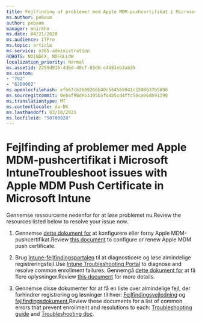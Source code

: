 ```yaml
---
title: Fejlfinding af problemer med Apple MDM-pushcertifikat i Microsoft Intune
ms.author: pebaum
author: pebaum
manager: mnirkhe
ms.date: 04/21/2020
ms.audience: ITPro
ms.topic: article
ms.service: o365-administration
ROBOTS: NOINDEX, NOFOLLOW
localization_priority: Normal
ms.assetid: 2259d916-4d6d-40cf-83d0-c4b81eb3ab35
ms.custom:
- "782"
- "6200002"
ms.openlocfilehash: efb67cb3609266b40c564569941c1598637b5898
ms.sourcegitcommit: 0eb4f9bde53395b5fd4b5cd4ffc56ca96db91298
ms.translationtype: MT
ms.contentlocale: da-DK
ms.lasthandoff: 03/10/2021
ms.locfileid: "50709028"
---
```

# <a name="troubleshoot-issues-with-apple-mdm-push-certificate-in-microsoft-intune"></a><span data-ttu-id="db2f3-102">Fejlfinding af problemer med Apple MDM-pushcertifikat i Microsoft Intune</span><span class="sxs-lookup"><span data-stu-id="db2f3-102">Troubleshoot issues with Apple MDM Push Certificate in Microsoft Intune</span></span>

<span data-ttu-id="db2f3-103">Gennemse ressourcerne nedenfor for at løse problemet nu.</span><span class="sxs-lookup"><span data-stu-id="db2f3-103">Review the resources listed below to resolve your issue now.</span></span>
  
1. <span data-ttu-id="db2f3-104">Gennemse [dette dokument for](https://docs.microsoft.com/intune/apple-mdm-push-certificate-get) at konfigurere eller forny Apple MDM-pushcertifikat.</span><span class="sxs-lookup"><span data-stu-id="db2f3-104">Review [this document](https://docs.microsoft.com/intune/apple-mdm-push-certificate-get) to configure or renew Apple MDM push certificate.</span></span>

2. <span data-ttu-id="db2f3-105">Brug [Intune-fejlfindingsportalen](https://devicemanagement.microsoft.com/#blade/Microsoft_Intune_DeviceSettings/TroubleshootBlade) til at diagnosticere og løse almindelige registreringsfejl.</span><span class="sxs-lookup"><span data-stu-id="db2f3-105">Use [Intune Troubleshooting Portal](https://devicemanagement.microsoft.com/#blade/Microsoft_Intune_DeviceSettings/TroubleshootBlade) to diagnose and resolve common enrollment failures.</span></span> <span data-ttu-id="db2f3-106">Gennemgå [dette dokument for](https://docs.microsoft.com/intune/help-desk-operators) at få flere oplysninger.</span><span class="sxs-lookup"><span data-stu-id="db2f3-106">Review [this document](https://docs.microsoft.com/intune/help-desk-operators) for more details.</span></span>

3. <span data-ttu-id="db2f3-107">Gennemse disse dokumenter for at få en liste over almindelige fejl, der forhindrer registrering og løsninger til hver: [Fejlfindingsvejledning](https://support.microsoft.com/help/4039809/troubleshooting-ios-device-enrollment-in-intune) og [fejlfindingsdokument.](https://docs.microsoft.com/troubleshoot/mem/intune/troubleshoot-device-enrollment-in-intune)</span><span class="sxs-lookup"><span data-stu-id="db2f3-107">Review these documents for a list of common errors that prevent enrollment and resolutions to each: [Troubleshooting guide](https://support.microsoft.com/help/4039809/troubleshooting-ios-device-enrollment-in-intune) and [Troubleshooting doc](https://docs.microsoft.com/troubleshoot/mem/intune/troubleshoot-device-enrollment-in-intune).</span></span>
